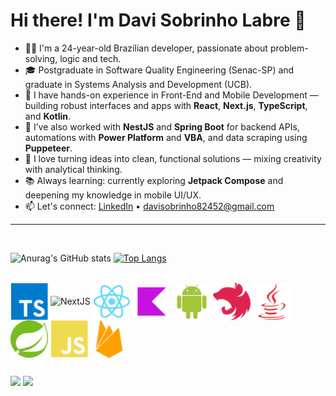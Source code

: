 # Hi there! I'm Davi Sobrinho Labre 👋

- 👨‍💻 I'm a 24-year-old Brazilian developer, passionate about problem-solving, logic and tech.
- 🎓 Postgraduate in Software Quality Engineering (Senac-SP) and graduate in Systems Analysis and Development (UCB).
- 💼 I have hands-on experience in Front-End and Mobile Development — building robust interfaces and apps with **React**, **Next.js**, **TypeScript**, and **Kotlin**.
- 🔧 I’ve also worked with **NestJS** and **Spring Boot** for backend APIs, automations with **Power Platform** and **VBA**, and data scraping using **Puppeteer**.
- 🚀 I love turning ideas into clean, functional solutions — mixing creativity with analytical thinking.
- 📚 Always learning: currently exploring **Jetpack Compose** and deepening my knowledge in mobile UI/UX.
- 📫 Let's connect: [LinkedIn](https://www.linkedin.com/in/davi-sobrinho-labre-b37500235/) • davisobrinho82452@gmail.com  

---

<div style="display: inline_block"><br>
  
![Anurag's GitHub stats](https://github-readme-stats.vercel.app/api?username=DaviSobrinho&theme=dracula&show_icons=true)
[![Top Langs](https://github-readme-stats.vercel.app/api/top-langs/?username=DaviSobrinho&theme=dracula&layout=compact)](https://github.com/DaviSobrinho/github-readme-stats)

</div>

<div style="display: inline_block"><br>
  <img align="center" alt="TypeScript" height="60" width="60" src="https://github.com/devicons/devicon/blob/master/icons/typescript/typescript-plain.svg">
  <img align="center" alt="NextJS" height="60" width="60" src="https://cdn.worldvectorlogo.com/logos/nextjs-2.svg">
  <img align="center" alt="React" height="60" width="60" src="https://raw.githubusercontent.com/devicons/devicon/master/icons/react/react-original.svg">
  <img align="center" alt="Kotlin" height="60" width="60" src="https://raw.githubusercontent.com/devicons/devicon/master/icons/kotlin/kotlin-plain.svg">
  <img align="center" alt="Android" height="60" width="60" src="https://github.com/devicons/devicon/blob/master/icons/android/android-plain.svg">
  <img align="center" alt="NestJS" height="60" width="60" src="https://github.com/devicons/devicon/blob/master/icons/nestjs/nestjs-original.svg">
  <img align="center" alt="Java" height="60" width="60" src="https://raw.githubusercontent.com/devicons/devicon/master/icons/java/java-plain.svg">
  <img align="center" alt="Spring" height="60" width="60" src="https://github.com/devicons/devicon/blob/master/icons/spring/spring-original.svg">
  <img align="center" alt="JavaScript" height="60" width="60" src="https://raw.githubusercontent.com/devicons/devicon/master/icons/javascript/javascript-plain.svg">
  <img align="center" alt="Firebase" height="60" width="60" src="https://github.com/devicons/devicon/blob/master/icons/firebase/firebase-plain.svg">
  
</div>

##

<div> 
  <a href="mailto:davisobrinho82452@gmail.com"><img src="https://img.shields.io/badge/-Gmail-%23333?style=for-the-badge&logo=gmail&logoColor=white" target="_blank"></a>
  <a href="https://www.linkedin.com/in/davi-sobrinho-labre-b37500235/" target="_blank"><img src="https://img.shields.io/badge/-LinkedIn-%230077B5?style=for-the-badge&logo=linkedin&logoColor=white" target="_blank"></a> 
</div>
